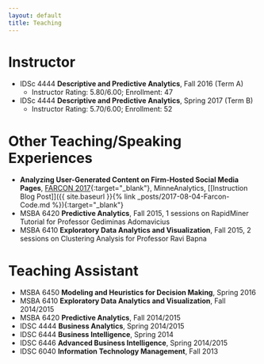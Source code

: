 ```yaml
---
layout: default
title: Teaching
---
```


# Instructor
* IDSc 4444 __Descriptive and Predictive Analytics__, Fall 2016 (Term A)
  * Instructor Rating: 5.80/6.00; Enrollment: 47
* IDSc 4444 __Descriptive and Predictive Analytics__, Spring 2017 (Term B)
  * Instructor Rating: 5.70/6.00; Enrollment: 52

# Other Teaching/Speaking Experiences
* __Analyzing User-Generated Content on Firm-Hosted Social Media Pages__, [FARCON 2017](http://minneanalytics.org/farcon-2017/){:target="_blank"}, MinneAnalytics, [[Instruction Blog Post]]({{ site.baseurl }}{% link _posts/2017-08-04-Farcon-Code.md %}){:target="_blank"}
* MSBA 6420 __Predictive Analytics__, Fall 2015, 1 sessions on RapidMiner Tutorial for Professor Gediminas Adomavicius
* MSBA 6410 __Exploratory Data Analytics and Visualization__, Fall 2015, 2 sessions on Clustering Analysis for Professor Ravi Bapna

# Teaching Assistant
* MSBA 6450 __Modeling and Heuristics for Decision Making__, Spring 2016
* MSBA 6410 __Exploratory Data Analytics and Visualization__, Fall 2014/2015
* MSBA 6420 __Predictive Analytics__, Fall 2014/2015
* IDSC 4444 __Business Analytics__, Spring 2014/2015
* IDSC 6444 __Business Intelligence__, Spring 2014
* IDSC 6446 __Advanced Business Intelligence__, Spring 2014/2015
* IDSC 6040 __Information Technology Management__, Fall 2013